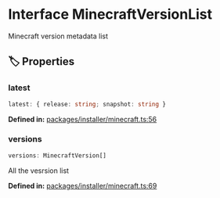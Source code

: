# Interface MinecraftVersionList

Minecraft version metadata list
## 🏷️ Properties

### latest

```ts
latest: { release: string; snapshot: string }
```
<p style="font-size: 14px; color: var(--vp-c-text-2)">
<strong>Defined in:</strong> <a href="https://github.com/voxelum/minecraft-launcher-core-node/blob/master/packages/installer/minecraft.ts#L56" target="_blank" rel="noreferrer">packages/installer/minecraft.ts:56</a>
</p>


### versions

```ts
versions: MinecraftVersion[]
```
All the vesrsion list
<p style="font-size: 14px; color: var(--vp-c-text-2)">
<strong>Defined in:</strong> <a href="https://github.com/voxelum/minecraft-launcher-core-node/blob/master/packages/installer/minecraft.ts#L69" target="_blank" rel="noreferrer">packages/installer/minecraft.ts:69</a>
</p>


